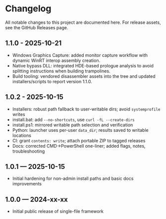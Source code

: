 # Changelog

All notable changes to this project are documented here. For release assets, see the GitHub Releases page.

## 1.1.0 - 2025-10-21
- Windows Graphics Capture: added monitor capture workflow with dynamic WinRT interop assembly creation.
- Native bypass DLL: integrated HDE-based prologue analysis to avoid splitting instructions when building trampolines.
- Build tooling: vendored disassembler assets into the tree and updated installers/scripts to report version 1.1.0.

## 1.0.2 - 2025-10-15
- Installers: robust path fallback to user-writable dirs; avoid `systemprofile` writes
- install.bat: add `--no-shortcuts`, use `curl -fL --create-dirs`
- install.ps1: mirrored writable path selection and verification
- Python: launcher uses per-user `data_dir`; results saved to writable locations
- CI: grant `contents: write`; attach portable ZIP to tagged releases
- Docs: corrected CMD→PowerShell one-liner; added flags, notes, troubleshooting

## 1.0.1 — 2025-10-15
- Initial hardening for non-admin install paths and basic docs improvements

## 1.0.0 — 2024-xx-xx
- Initial public release of single-file framework
